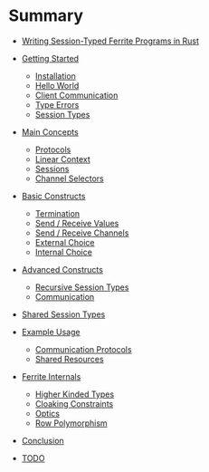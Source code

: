 # Summary

- [Writing Session-Typed Ferrite Programs in Rust](./ferrite.md)

- [Getting Started](./01-getting-started/00-getting-started.md)
  - [Installation](./01-getting-started/01-installation.md)
  - [Hello World](./01-getting-started/02-hello-world.md)
  - [Client Communication](./01-getting-started/03-communication.md)
  - [Type Errors](./01-getting-started/04-type-errors.md)
  - [Session Types](./01-getting-started/05-session-types.md)

- [Main Concepts](./02-main-concepts/00-main-concepts.md)
  - [Protocols](./02-main-concepts/01-protocols.md)
  - [Linear Context](./02-main-concepts/02-linear-context.md)
  - [Sessions](./02-main-concepts/03-sessions.md)
  - [Channel Selectors](./02-main-concepts/04-channel-selectors.md)

- [Basic Constructs](./03-basic-constructs/00-basic-constructs.md)
  - [Termination](./03-basic-constructs/01-termination.md)
  - [Send / Receive Values](./03-basic-constructs/02-send-receive-values.md)
  - [Send / Receive Channels](./03-basic-constructs/03-send-receive-channels.md)
  - [External Choice](./03-basic-constructs/04-external-choice.md)
  - [Internal Choice](./03-basic-constructs/05-internal-choice.md)

- [Advanced Constructs](./04-advanced-constructs/00-advanced-constructs.md)
  - [Recursive Session Types](./04-advanced-constructs/01-recursive-session-types.md)
  - [Communication](./04-advanced-constructs/02-communication.md)

- [Shared Session Types]()

- [Example Usage]()
  - [Communication Protocols]()
  - [Shared Resources]()

- [Ferrite Internals]()
  - [Higher Kinded Types]()
  - [Cloaking Constraints]()
  - [Optics]()
  - [Row Polymorphism]()

- [Conclusion]()

- [TODO]()

